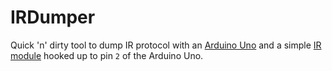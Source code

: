 # IRDumper
Quick 'n' dirty tool to dump IR protocol with an [Arduino Uno](https://store.arduino.cc/arduino-uno-rev3) and a simple [IR module](https://aliexpress.com/item/4001116679683.html) hooked up to pin `2` of the Arduino Uno.